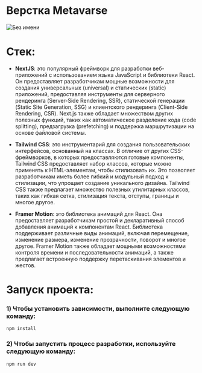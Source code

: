 # Верстка Metavarse

![Без имени](https://github.com/textil24/layout-metavarse/assets/77049921/4b817e26-3318-4962-bd4b-ad0c7e0844c2)

# Стек:

- **NextJS**: это популярный фреймворк для разработки веб-приложений с использованием языка JavaScript и библиотеки React. Он предоставляет разработчикам мощные возможности для создания универсальных (universal) и статических (static) приложений, предоставляя инструменты для серверного рендеринга (Server-Side Rendering, SSR), статической генерации (Static Site Generation, SSG) и клиентского рендеринга (Client-Side Rendering, CSR). Next.js также обладает множеством других полезных функций, таких как автоматическое разделение кода (code splitting), предзагрузка (prefetching) и поддержка маршрутизации на основе файловой системы.

- **Tailwind CSS**: это инструментарий для создания пользовательских интерфейсов, основанный на классах. В отличие от других CSS-фреймворков, в которых предоставляются готовые компоненты, Tailwind CSS предоставляет набор классов, которые можно применять к HTML-элементам, чтобы стилизовать их. Это позволяет разработчикам иметь более гибкий и модульный подход к стилизации, что упрощает создание уникального дизайна. Tailwind CSS также предлагает множество полезных утилитарных классов, таких как гибкая сетка, стилизация текста, отступы, границы и многое другое.

- **Framer Motion**: это библиотека анимаций для React. Она предоставляет разработчикам простой и декларативный способ добавления анимаций к компонентам React. Библиотека поддерживает различные виды анимаций, включая перемещение, изменение размера, изменение прозрачности, поворот и многое другое. Framer Motion также обладает мощными возможностями контроля времени и последовательности анимаций, а также предлагает встроенную поддержку перетаскивания элементов и жестов.

# Запуск проекта:

### 1) Чтобы установить зависимости, выполните следующую команду:

`npm install`

### 2) Чтобы запустить процесс разработки, используйте следующую команду:

`npm run dev`
